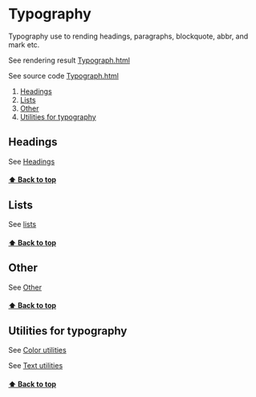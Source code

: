 [1]:21000Headings.md
[2]:22000Lists.md
[3]:23000Other.md
[4]:../4Utilities/40000Color.md
[5]:../4Utilities/F0000Text.md

[0.0]: #Typography
[1.0]: #Headings
[2.0]: #Lists
[3.0]: #Other
[4.0]: #Utilities-for-typography

[01]:https://823406519.github.io/Bootstrap/Appendix/2Content-0-Typography.html
[02]:../Appendix/2Content-0-Typography.html
# Typography
Typography use to rending headings, paragraphs, blockquote, abbr, and mark etc.

See rendering result [Typograph.html][01]

See source code [Typograph.html][02]

1. [Headings][1.0]
2. [Lists][2.0]
3. [Other][3.0]
4. [Utilities for typography][4.0]

## Headings
See [Headings][1]
#### [⬆ Back to top][0.0]


## Lists
See [lists][2]
#### [⬆ Back to top][0.0]


## Other
See [Other][3]
#### [⬆ Back to top][0.0]


## Utilities for typography
See [Color utilities][4]

See [Text utilities][5]
#### [⬆ Back to top][0.0]